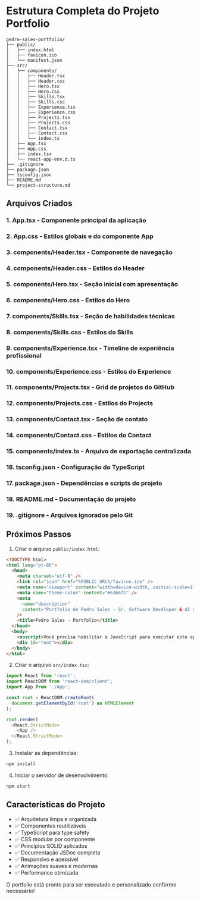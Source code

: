 # Estrutura Completa do Projeto Portfolio

```
pedro-sales-portfolio/
├── public/
│   ├── index.html
│   ├── favicon.ico
│   └── manifest.json
├── src/
│   ├── components/
│   │   ├── Header.tsx
│   │   ├── Header.css
│   │   ├── Hero.tsx
│   │   ├── Hero.css
│   │   ├── Skills.tsx
│   │   ├── Skills.css
│   │   ├── Experience.tsx
│   │   ├── Experience.css
│   │   ├── Projects.tsx
│   │   ├── Projects.css
│   │   ├── Contact.tsx
│   │   ├── Contact.css
│   │   └── index.ts
│   ├── App.tsx
│   ├── App.css
│   ├── index.tsx
│   └── react-app-env.d.ts
├── .gitignore
├── package.json
├── tsconfig.json
├── README.md
└── project-structure.md
```

## Arquivos Criados

### 1. **App.tsx** - Componente principal da aplicação
### 2. **App.css** - Estilos globais e do componente App
### 3. **components/Header.tsx** - Componente de navegação
### 4. **components/Header.css** - Estilos do Header
### 5. **components/Hero.tsx** - Seção inicial com apresentação
### 6. **components/Hero.css** - Estilos do Hero
### 7. **components/Skills.tsx** - Seção de habilidades técnicas
### 8. **components/Skills.css** - Estilos do Skills
### 9. **components/Experience.tsx** - Timeline de experiência profissional
### 10. **components/Experience.css** - Estilos do Experience
### 11. **components/Projects.tsx** - Grid de projetos do GitHub
### 12. **components/Projects.css** - Estilos do Projects
### 13. **components/Contact.tsx** - Seção de contato
### 14. **components/Contact.css** - Estilos do Contact
### 15. **components/index.ts** - Arquivo de exportação centralizada
### 16. **tsconfig.json** - Configuração do TypeScript
### 17. **package.json** - Dependências e scripts do projeto
### 18. **README.md** - Documentação do projeto
### 19. **.gitignore** - Arquivos ignorados pelo Git

## Próximos Passos

1. Criar o arquivo `public/index.html`:
```html
<!DOCTYPE html>
<html lang="pt-BR">
  <head>
    <meta charset="utf-8" />
    <link rel="icon" href="%PUBLIC_URL%/favicon.ico" />
    <meta name="viewport" content="width=device-width, initial-scale=1" />
    <meta name="theme-color" content="#6366f1" />
    <meta
      name="description"
      content="Portfolio de Pedro Sales - Sr. Software Developer & AI Solutions Specialist"
    />
    <title>Pedro Sales - Portfolio</title>
  </head>
  <body>
    <noscript>Você precisa habilitar o JavaScript para executar este app.</noscript>
    <div id="root"></div>
  </body>
</html>
```

2. Criar o arquivo `src/index.tsx`:
```typescript
import React from 'react';
import ReactDOM from 'react-dom/client';
import App from './App';

const root = ReactDOM.createRoot(
  document.getElementById('root') as HTMLElement
);

root.render(
  <React.StrictMode>
    <App />
  </React.StrictMode>
);
```

3. Instalar as dependências:
```bash
npm install
```

4. Iniciar o servidor de desenvolvimento:
```bash
npm start
```

## Características do Projeto

- ✅ Arquitetura limpa e organizada
- ✅ Componentes reutilizáveis
- ✅ TypeScript para type safety
- ✅ CSS modular por componente
- ✅ Princípios SOLID aplicados
- ✅ Documentação JSDoc completa
- ✅ Responsivo e acessível
- ✅ Animações suaves e modernas
- ✅ Performance otimizada

O portfolio está pronto para ser executado e personalizado conforme necessário!
